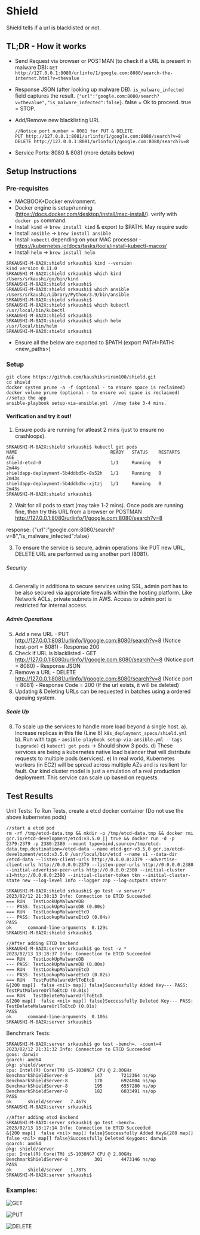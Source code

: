 # Shield
Shield tells if a url is blacklisted or not.

## TL;DR - How it works
- Send Request via browser or POSTMAN (to check if a URL is present in malware DB):
`GET http://127.0.0.1:8080/urlinfo/1/google.com:8080/search-the-internet.html?v=thevalue`

- Response JSON (after looking up malware DB). `is_malware_infected` field captures the result.
`{"url":"google.com:8080/search?v=thevalue","is_malware_infected":false}`. false = Ok to proceed. true = STOP.
- Add/Remove new blacklisting URL
    ```
    //Notice port number = 8081 for PUT & DELETE
    PUT http://127.0.0.1:8081/urlinfo/1/google.com:8080/search?v=8
    DELETE http://127.0.0.1:8081/urlinfo/1/google.com:8080/search?v=8
    ```
- Service Ports: 8080 & 8081 (more details below)

## Setup Instructions
### Pre-requisites
- MACBOOK+Docker environment. 
- Docker engine is setup/running (https://docs.docker.com/desktop/install/mac-install/). verify with `docker ps` command.
- Install `kind` -> `brew install kind` & export to $PATH. May require sudo
- Install `ansible` -> `brew install ansible`
- Install `kubectl` depending on your MAC processor - https://kubernetes.io/docs/tasks/tools/install-kubectl-macos/
- Install `helm` -> `brew install helm`

```
SRKAUSHI-M-8A2X:shield srkaushi$ kind --version
kind version 0.11.0
SRKAUSHI-M-8A2X:shield srkaushi$ which kind
/Users/srkaushi/go/bin/kind
SRKAUSHI-M-8A2X:shield srkaushi$
SRKAUSHI-M-8A2X:shield srkaushi$ which ansible
/Users/srkaushi/Library/Python/3.9/bin/ansible
SRKAUSHI-M-8A2X:shield srkaushi$ 
SRKAUSHI-M-8A2X:shield srkaushi$ which kubectl
/usr/local/bin/kubectl
SRKAUSHI-M-8A2X:shield srkaushi$ 
SRKAUSHI-M-8A2X:shield srkaushi$ which helm
/usr/local/bin/helm
SRKAUSHI-M-8A2X:shield srkaushi$ 
```
- Ensure all the below are exported to $PATH (export $PATH=$PATH:<new_paths>)

### Setup
```
git clone https://github.com/kaushiksriram100/shield.git
cd shield
docker system prune -a -f (optional - to ensure space is reclaimed)
docker volume prune (optional - to ensure vol space is reclaimed)
//setup the app
ansible-playbook setup-via-ansible.yml  //may take 3-4 mins. 
```
#### Verification and try it out!
1. Ensure pods are running for atleast 2 mins (just to ensure no crashloops). 
```
SRKAUSHI-M-8A2X:shield srkaushi$ kubectl get pods
NAME                                   READY   STATUS    RESTARTS   AGE
shield-etcd-0                          1/1     Running   0          2m44s
shieldapp-deployment-5b4ddbd5c-8s52h   1/1     Running   0          2m43s
shieldapp-deployment-5b4ddbd5c-xjtzj   1/1     Running   0          2m43s
SRKAUSHI-M-8A2X:shield srkaushi$
```
2. Wait for all pods to start (may take 1-2 mins). Once pods are running fine, then try this URL from a browser or POSTMAN
http://127.0.0.1:8080/urlinfo/1/google.com:8080/search?v=8

response: {"url":"google.com:8080/search?v=8","is_malware_infected":false}

3. To ensure the service is secure, admin operations like PUT new URL, DELETE URL are performed using another port (8081). 

###### Security
4. Generally in additiona to secure services using SSL, admin port has to be also secured via approriate firewalls within the hosting platform. Like Network ACLs, private subnets in AWS. Access to admin port is restricted for internal access.

##### Admin Operations
5. Add a new URL - PUT http://127.0.0.1:8081/urlinfo/1/google.com:8080/search?v=8  (Notice host-port = 8081) - Response 200
6. Check if URL is blacklisted - GET http://127.0.0.1:8080/urlinfo/1/google.com:8080/search?v=8 (Notice port = 8080) - Response JSON
7. Remove a URL - DELETE http://127.0.0.1:8081/urlinfo/1/google.com:8080/search?v=8  (Notice port = 8081) - Response Code = 200 (If the url exists, it will be deleted)
8. Updating & Deleting URLs can be requested in batches using a ordered queuing system. 

##### Scale Up
8. To scale up the services to handle more load beyond a single host. 
   a). Increase replicas in this file (Line 8) `k8s_deployment_specs/shield.yml`
   b). Run with tags - `ansible-playbook setup-via-ansible.yml --tags [upgrade]`
   c) `kubectl get pods` -> Should show 3 pods.
   d) These services are being a kubernetes native load balancer that will distribute requests to multiple pods (services). 
   e) In real world, Kubernetes workers (in EC2) will be spread across multiple AZs and is resilient for fault. Our kind cluster model is just a emulation of a real production deployment. This service can scale up based on requests. 

## Test Results
Unit Tests:
To Run Tests, create a etcd docker container (Do not use the above kubernetes pods)
```
//start a etcd pod
rm -rf /tmp/etcd-data.tmp && mkdir -p /tmp/etcd-data.tmp && docker rmi gcr.io/etcd-development/etcd:v3.5.0 || true && docker run -d -p 2379:2379 -p 2380:2380 --mount type=bind,source=/tmp/etcd-data.tmp,destination=/etcd-data --name etcd-gcr-v3.5.0 gcr.io/etcd-development/etcd:v3.5.0 /usr/local/bin/etcd --name s1 --data-dir /etcd-data --listen-client-urls http://0.0.0.0:2379 --advertise-client-urls http://0.0.0.0:2379 --listen-peer-urls http://0.0.0.0:2380 --initial-advertise-peer-urls http://0.0.0.0:2380 --initial-cluster s1=http://0.0.0.0:2380 --initial-cluster-token tkn --initial-cluster-state new --log-level info --logger zap --log-outputs stderr

SRKAUSHI-M-8A2X:shield srkaushi$ go test -v server/*
2023/02/12 21:38:13 Info: Connection to ETCD Succeeded
=== RUN   TestLookUpMalwareDB
--- PASS: TestLookUpMalwareDB (0.00s)
=== RUN   TestLookupMalwareEtcD
--- PASS: TestLookupMalwareEtcD (0.04s)
PASS
ok  	command-line-arguments	0.129s
SRKAUSHI-M-8A2X:shield srkaushi$ 

//After adding ETCD backend
SRKAUSHI-M-8A2X:server srkaushi$ go test -v *
2023/02/13 13:18:37 Info: Connection to ETCD Succeeded
=== RUN   TestLookUpMalwareDB
--- PASS: TestLookUpMalwareDB (0.00s)
=== RUN   TestLookupMalwareEtcD
--- PASS: TestLookupMalwareEtcD (0.02s)
=== RUN   TestPutMalwareUrlToEtcD
&{200 map[]  false <nil> map[] false}Successfully Added Key--- PASS: TestPutMalwareUrlToEtcD (0.01s)
=== RUN   TestDeleteMalwareUrlToEtcD
&{200 map[]  false <nil> map[] false}Successfully Deleted Key--- PASS: TestDeleteMalwareUrlToEtcD (0.01s)
PASS
ok  	command-line-arguments	0.106s
SRKAUSHI-M-8A2X:server srkaushi$ 
```

Benchmark Tests:
```
SRKAUSHI-M-8A2X:server srkaushi$ go test -bench=. -count=4
2023/02/12 21:31:32 Info: Connection to ETCD Succeeded
goos: darwin
goarch: amd64
pkg: shield/server
cpu: Intel(R) Core(TM) i5-1038NG7 CPU @ 2.00GHz
BenchmarkShieldServer-8   	     147	   7212364 ns/op
BenchmarkShieldServer-8   	     170	   6924004 ns/op
BenchmarkShieldServer-8   	     195	   6557280 ns/op
BenchmarkShieldServer-8   	     182	   6033491 ns/op
PASS
ok  	shield/server	7.467s
SRKAUSHI-M-8A2X:server srkaushi$ 

//After adding etcd Backend
SRKAUSHI-M-8A2X:server srkaushi$ go test -bench=.
2023/02/13 13:17:14 Info: Connection to ETCD Succeeded
&{200 map[]  false <nil> map[] false}Successfully Added Key&{200 map[]  false <nil> map[] false}Successfully Deleted Keygoos: darwin
goarch: amd64
pkg: shield/server
cpu: Intel(R) Core(TM) i5-1038NG7 CPU @ 2.00GHz
BenchmarkShieldServer-8   	     301	   4473146 ns/op
PASS
ok  	shield/server	1.787s
SRKAUSHI-M-8A2X:server srkaushi$ 
```

### Examples:
![GET](https://github.com/kaushiksriram100/shield/tree/main/examples/Postman_example.png?raw=true)

![PUT](https://github.com/kaushiksriram100/shield/tree/main/examples/Postman_PUT_example.png?raw=true)

![DELETE](https://github.com/kaushiksriram100/shield/tree/main/examples/Postman_Delete_example.png?raw=true)
